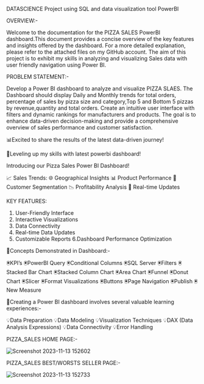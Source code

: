 DATASCIENCE Project using SQL and data visualization tool PowerBI

OVERVIEW:-


Welcome to the documentation for the PIZZA SALES PowerBI dashboard.This document provides a concise overview of the key features and insights offered by the dashboard. For a more detailed explanation, please refer to the attached files on my GitHub account. The aim of this project is to exhibit my skills in analyzing and visualizing Sales data with user friendly navigation using Power BI.

PROBLEM STATEMENT:-


Develop a Power BI dashboard to analyze and visualize PIZZA SLAES. The Dashboard should display Daily and Monthly trends for total orders, percentage of sales by pizza size and category,Top 5 and Bottom 5 pizzas by revenue,quantity and total orders. Create an intuitive user interface with filters and dynamic rankings for manufacturers and products. The goal is to enhance data-driven decision-making and provide a comprehensive overview of sales performance and customer satisfaction.


📊Excited to share the results of the latest data-driven journey!


📍Leveling up my skills with latest powerbi dashboard!


Introducing our Pizza Sales Power BI Dashboard! 


📈 Sales Trends: 
🌐 Geographical Insights
📊 Product Performance
👥 Customer Segmentation
📉 Profitability Analysis
🚀 Real-time Updates


KEY FEATURES:


1. User-Friendly Interface
2. Interactive Visualizations
3. Data Connectivity
4. Real-time Data Updates
5. Customizable Reports
6.Dashboard Performance Optimization


🚨Concepts Demonstrated in Dashboard:-


🖲KPI’s
🖲PowerBI Query
🖲Conditional Columns
🖲SQL Server
🖲Filters
🖲Stacked Bar Chart
🖲Stacked Column Chart
🖲Area Chart
🖲Funnel
🖲Donut Chart
🖲Slicer
🖲Format Visualizations 
🖲Buttons
🖲Page Navigation
🖲Publish
🖲New Measure


🚀Creating a Power BI dashboard involves several valuable learning experiences:-


💡Data Preparation
💡Data Modeling
💡Visualization Techniques 
💡DAX (Data Analysis Expressions)
💡Data Connectivity
💡Error Handling


PIZZA_SALES HOME PAGE:-


![Screenshot 2023-11-13 152602](https://github.com/Shreyayadawar25/Pizza_Sales_Data_Science_Project/assets/118647524/a102cd58-b5c6-4bc0-a220-675c4bb9081f)

PIZZA_SALES BEST/WORSTS SELLER PAGE:-

![Screenshot 2023-11-13 152733](https://github.com/Shreyayadawar25/Pizza_Sales_Data_Science_Project/assets/118647524/8d6820c9-6fc7-489d-99f6-db02ab407625)
